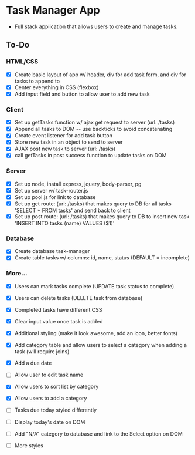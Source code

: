 # Task Manager App
- Full stack application that allows users to create and manage tasks.

## To-Do

### HTML/CSS
- [x] Create basic layout of app w/ header, div for add task form, and div for tasks to append to
- [x] Center everything in CSS (flexbox)
- [x] Add input field and button to allow user to add new task

### Client
- [x] Set up getTasks function w/ ajax get request to server (url: /tasks)
- [x] Append all tasks to DOM -- use backticks to avoid concatenating
- [x] Create event listener for add task button
- [x] Store new task in an object to send to server
- [x] AJAX post new task to server (url: /tasks)
- [x] call getTasks in post success function to update tasks on DOM

### Server
- [x] Set up node, install express, jquery, body-parser, pg
- [x] Set up server w/ task-router.js
- [x] Set up pool.js for link to database
- [x] Set up get route: (url: /tasks) that makes query to DB for all tasks 'SELECT * FROM tasks' and send back to client
- [x] Set up post route: (url: /tasks) that makes query to DB to insert new task 'INSERT INTO tasks (name) VALUES ($1)'

### Database
- [x] Create database task-manager
- [x] Create table tasks w/ columns: id, name, status (DEFAULT = incomplete)

### More...
- [x] Users can mark tasks complete (UPDATE task status to complete)
- [x] Users can delete tasks (DELETE task from database)
- [x] Completed tasks have different CSS
- [x] Clear input value once task is added
- [x] Additional styling (make it look awesome, add an icon, better fonts)
- [x] Add category table and allow users to select a category when adding a task (will require joins)
- [x] Add a due date
- [ ] Allow user to edit task name
- [x] Allow users to sort list by category
- [x] Allow users to add a category
- [ ] Tasks due today styled differently
- [ ] Display today's date on DOM
- [ ] Add "N/A" category to database and link to the Select option on DOM
- [ ] More styles

